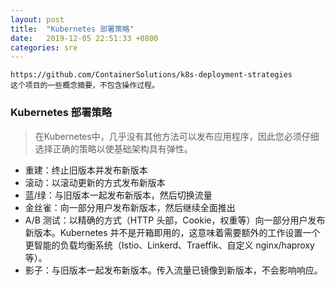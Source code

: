 ```yaml
---
layout: post
title:  "Kubernetes 部署策略"
date:   2019-12-05 22:51:33 +0800
categories: sre
---
```


    https://github.com/ContainerSolutions/k8s-deployment-strategies
    这个项目的一些概念摘要，不包含操作过程。

### Kubernetes 部署策略

> 在Kubernetes中，几乎没有其他方法可以发布应用程序，因此您必须仔细选择正确的策略以使基础架构具有弹性。

* 重建：终止旧版本并发布新版本
* 滚动：以滚动更新的方式发布新版本
* 蓝/绿：与旧版本一起发布新版本，然后切换流量
* 金丝雀：向一部分用户发布新版本，然后继续全面推出
* A/B 测试：以精确的方式（HTTP 头部，Cookie，权重等）向一部分用户发布新版本。Kubernetes 并不是开箱即用的，这意味着需要额外的工作设置一个更智能的负载均衡系统（Istio、Linkerd、Traeffik、自定义 nginx/haproxy 等）。
* 影子：与旧版本一起发布新版本。传入流量已镜像到新版本，不会影响响应。
